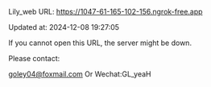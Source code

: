 Lily_web URL: https://1047-61-165-102-156.ngrok-free.app

Updated at: 2024-12-08 19:27:05

If you cannot open this URL, the server might be down.

Please contact: 

goley04@foxmail.com Or Wechat:GL_yeaH